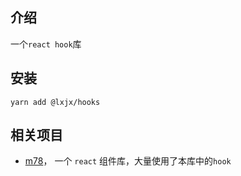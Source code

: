 ## 介绍

一个`react hook`库

## 安装

`yarn add @lxjx/hooks`

## 相关项目

- [m78](https://github.com/xianjie-li/m78)， 一个 `react` 组件库，大量使用了本库中的`hook`

